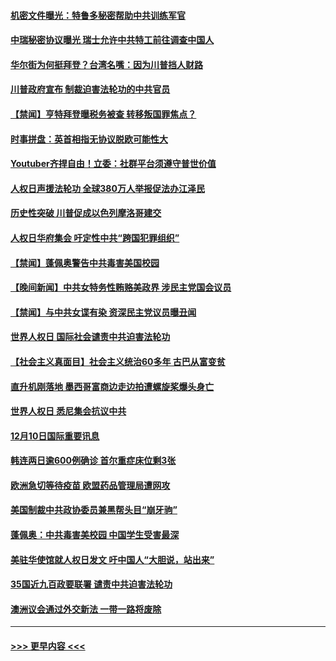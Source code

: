 #### [机密文件曝光：特鲁多秘密帮助中共训练军官](../pages/prog202/a103007352.md?t=12111802) 
#### [中瑞秘密协议曝光 瑞士允许中共特工前往调查中国人](../pages/prog202/a103007325.md?t=12111802) 
#### [华尔街为何挺拜登？台湾名嘴：因为川普挡人财路](../pages/prog202/a103007246.md?t=12111802) 
#### [川普政府宣布 制裁迫害法轮功的中共官员](../pages/prog202/a103007231.md?t=12111802) 
#### [【禁闻】亨特拜登曝税务被查 转移叛国罪焦点？](../pages/prog202/a103006954.md?t=12111802) 
#### [时事拼盘：英首相指无协议脱欧可能性大](../pages/prog202/a103007101.md?t=12111802) 
#### [Youtuber齐捍自由！立委：社群平台须遵守普世价值](../pages/prog202/a103007090.md?t=12111802) 
#### [人权日声援法轮功 全球380万人举报促法办江泽民](../pages/prog202/a103007050.md?t=12111802) 
#### [历史性突破 川普促成以色列摩洛哥建交](../pages/prog202/a103006997.md?t=12111802) 
#### [人权日华府集会  吁定性中共“跨国犯罪组织”](../pages/prog202/a103007002.md?t=12111802) 
#### [【禁闻】蓬佩奥警告中共毒害美国校园](../pages/prog202/a103006982.md?t=12111802) 
#### [【晚间新闻】中共女特务性贿赂美政界 涉民主党国会议员](../pages/prog202/a103006941.md?t=12111802) 
#### [【禁闻】与中共女谍有染 资深民主党议员曝丑闻](../pages/prog202/a103006929.md?t=12111802) 
#### [世界人权日 国际社会谴责中共迫害法轮功](../pages/prog202/a103006879.md?t=12111802) 
#### [【社会主义真面目】社会主义统治60多年 古巴从富变贫](../pages/prog202/a103006760.md?t=12111802) 
#### [直升机刚落地 墨西哥富商边走边拍遭螺旋桨爆头身亡](../pages/prog202/a103006717.md?t=12111802) 
#### [世界人权日 悉尼集会抗议中共](../pages/prog202/a103006695.md?t=12111802) 
#### [12月10日国际重要讯息](../pages/prog202/a103006656.md?t=12111802) 
#### [韩连两日逾600例确诊 首尔重症床位剩3张](../pages/prog202/a103006468.md?t=12111802) 
#### [欧洲急切等待疫苗 欧盟药品管理局遭网攻](../pages/prog202/a103006399.md?t=12111802) 
#### [美国制裁中共政协委员兼黑帮头目“崩牙驹”](../pages/prog202/a103006406.md?t=12111802) 
#### [蓬佩奥：中共毒害美校园 中国学生受害最深](../pages/prog202/a103006383.md?t=12111802) 
#### [美驻华使馆就人权日发文 吁中国人“大胆说，站出来”](../pages/prog202/a103006251.md?t=12111802) 
#### [35国近九百政要联署 谴责中共迫害法轮功](../pages/prog202/a103006290.md?t=12111802) 
#### [澳洲议会通过外交新法 一带一路将废除](../pages/prog202/a103006009.md?t=12111802) 

----
#### [ >>> 更早内容 <<< ](../indexes/prog202-earlier.md)
